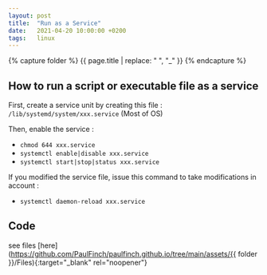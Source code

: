 ```yaml
---
layout: post
title:  "Run as a Service"
date:   2021-04-20 10:00:00 +0200
tags:   linux
---
```

{% capture folder %}
{{ page.title | replace: " ", "_" }}
{% endcapture %}

## How to run a script or executable file as a service ##
First, create a service unit by creating this file : `/lib/systemd/system/xxx.service` (Most of OS)

Then, enable the service :
* `chmod 644 xxx.service`
* `systemctl enable|disable xxx.service`
* `systemctl start|stop|status xxx.service`

If you modified the service file, issue this command to take modifications in account :
* `systemctl daemon-reload xxx.service`

## Code ##
see files [here](https://github.com/PaulFinch/paulfinch.github.io/tree/main/assets/{{ folder }}/Files){:target="_blank" rel="noopener"}